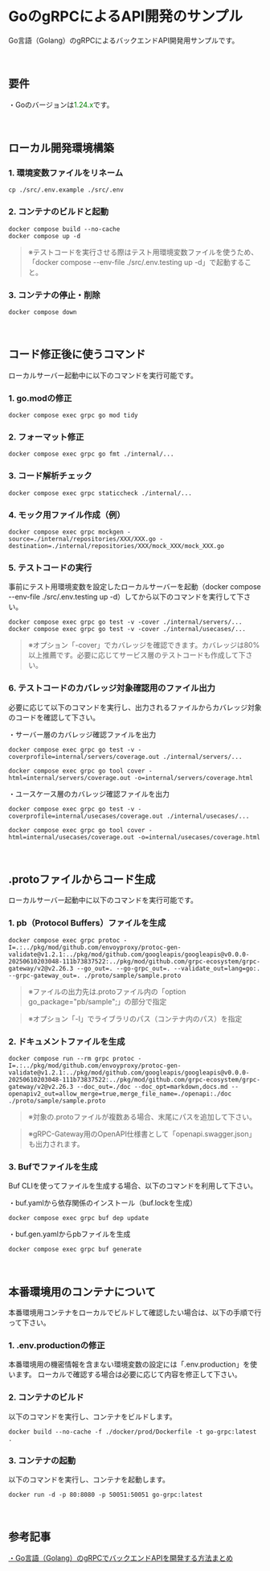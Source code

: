 # GoのgRPCによるAPI開発のサンプル
Go言語（Golang）のgRPCによるバックエンドAPI開発用サンプルです。  
  
<br />
  
## 要件
・Goのバージョンは<span style="color:green">1.24.x</span>です。  
  
<br />
  
## ローカル開発環境構築
### 1. 環境変数ファイルをリネーム
```
cp ./src/.env.example ./src/.env
```  
  
### 2. コンテナのビルドと起動
```
docker compose build --no-cache
docker compose up -d
```  
> ※テストコードを実行させる際はテスト用環境変数ファイルを使うため、「docker compose --env-file ./src/.env.testing up -d」で起動すること。  
  
### 3. コンテナの停止・削除
```
docker compose down
```  
  
<br />
  
## コード修正後に使うコマンド
ローカルサーバー起動中に以下のコマンドを実行可能です。  
  
### 1. go.modの修正
```
docker compose exec grpc go mod tidy
```  
  
### 2. フォーマット修正
```
docker compose exec grpc go fmt ./internal/...
```  
  
### 3. コード解析チェック
```
docker compose exec grpc staticcheck ./internal/...
```  
  
### 4. モック用ファイル作成（例）
```
docker compose exec grpc mockgen -source=./internal/repositories/XXX/XXX.go -destination=./internal/repositories/XXX/mock_XXX/mock_XXX.go
```  
  
### 5. テストコードの実行
事前にテスト用環境変数を設定したローカルサーバーを起動（docker compose --env-file ./src/.env.testing up -d）してから以下のコマンドを実行して下さい。  
```
docker compose exec grpc go test -v -cover ./internal/servers/...
docker compose exec grpc go test -v -cover ./internal/usecases/...
```  
> ※オプション「-cover」でカバレッジを確認できます。カバレッジは80%以上推薦です。必要に応じてサービス層のテストコードも作成して下さい。  
  
### 6. テストコードのカバレッジ対象確認用のファイル出力
必要に応じて以下のコマンドを実行し、出力されるファイルからカバレッジ対象のコードを確認して下さい。  
  
・サーバー層のカバレッジ確認ファイルを出力  
```
docker compose exec grpc go test -v -coverprofile=internal/servers/coverage.out ./internal/servers/...

docker compose exec grpc go tool cover -html=internal/servers/coverage.out -o=internal/servers/coverage.html
```  
  
・ユースケース層のカバレッジ確認ファイルを出力
```
docker compose exec grpc go test -v -coverprofile=internal/usecases/coverage.out ./internal/usecases/...

docker compose exec grpc go tool cover -html=internal/usecases/coverage.out -o=internal/usecases/coverage.html
```  
  
<br />
  
## .protoファイルからコード生成
ローカルサーバー起動中に以下のコマンドを実行可能です。  
  
### 1. pb（Protocol Buffers）ファイルを生成
```
docker compose exec grpc protoc -I=.:../pkg/mod/github.com/envoyproxy/protoc-gen-validate@v1.2.1:../pkg/mod/github.com/googleapis/googleapis@v0.0.0-20250610203048-111b73837522:../pkg/mod/github.com/grpc-ecosystem/grpc-gateway/v2@v2.26.3 --go_out=. --go-grpc_out=. --validate_out=lang=go:. --grpc-gateway_out=. ./proto/sample/sample.proto
```  
> ※ファイルの出力先は.protoファイル内の「option go_package="pb/sample";」の部分で指定 
  
> ※オプション「-I」でライブラリのパス（コンテナ内のパス）を指定  
  
### 2. ドキュメントファイルを生成
```
docker compose run --rm grpc protoc -I=.:../pkg/mod/github.com/envoyproxy/protoc-gen-validate@v1.2.1:../pkg/mod/github.com/googleapis/googleapis@v0.0.0-20250610203048-111b73837522:../pkg/mod/github.com/grpc-ecosystem/grpc-gateway/v2@v2.26.3 --doc_out=./doc --doc_opt=markdown,docs.md --openapiv2_out=allow_merge=true,merge_file_name=./openapi:./doc ./proto/sample/sample.proto
```  
> ※対象の.protoファイルが複数ある場合、末尾にパスを追加して下さい。  
  
> ※gRPC-Gateway用のOpenAPI仕様書として「openapi.swagger.json」も出力されます。  
  
### 3. Bufでファイルを生成
Buf CLIを使ってファイルを生成する場合、以下のコマンドを利用して下さい。  
  
・buf.yamlから依存関係のインストール（buf.lockを生成）  
```
docker compose exec grpc buf dep update
```  
  
・buf.gen.yamlからpbファイルを生成
```
docker compose exec grpc buf generate
```  
  
<br />
  
## 本番環境用のコンテナについて
本番環境用コンテナをローカルでビルドして確認したい場合は、以下の手順で行って下さい。  
  
### 1. .env.productionの修正
本番環境用の機密情報を含まない環境変数の設定には「.env.production」を使います。
ローカルで確認する場合は必要に応じて内容を修正して下さい。  
  
### 2. コンテナのビルド
以下のコマンドを実行し、コンテナをビルドします。  
```
docker build --no-cache -f ./docker/prod/Dockerfile -t go-grpc:latest .
```  
  
### 3. コンテナの起動
以下のコマンドを実行し、コンテナを起動します。  
```
docker run -d -p 80:8080 -p 50051:50051 go-grpc:latest
```  
  
<br />
  
## 参考記事  
[・Go言語（Golang）のgRPCでバックエンドAPIを開発する方法まとめ](https://golang.tomoyuki65.com/how-to-develop-api-with-grpc-in-golang)  
  
